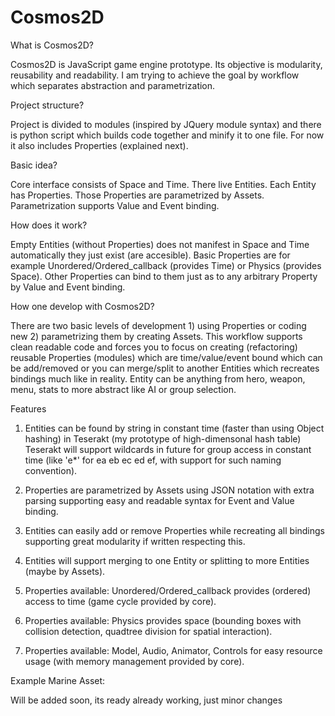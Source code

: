 Cosmos2D
========

What is Cosmos2D?

Cosmos2D is JavaScript game engine prototype. Its objective is modularity, reusability and readability. I am trying to achieve the goal by workflow which separates abstraction and parametrization.

Project structure?

Project is divided to modules (inspired by JQuery module syntax) and there is python script which builds code together and minify it to one file. For now it also includes Properties (explained next).

Basic idea?

Core interface consists of Space and Time. There live Entities. Each Entity has Properties. Those Properties are parametrized by Assets. Parametrization supports Value and Event binding.

How does it work?

Empty Entities (without Properties) does not manifest in Space and Time automatically they just exist (are accesible). Basic Properties are for example Unordered/Ordered_callback (provides Time) or Physics (provides Space). Other Properties can bind to them just as to any arbitrary Property by Value and Event binding.

How one develop with Cosmos2D?

There are two basic levels of development 1) using Properties or coding new 2) parametrizing them by creating Assets. This workflow supports clean readable code and forces you to focus on creating (refactoring) reusable Properties (modules) which are time/value/event bound which can be add/removed or you can merge/split to another Entities which recreates bindings much like in reality. Entity can be anything from hero, weapon, menu, stats to more abstract like AI or group selection.

Features

1) Entities can be found by string in constant time (faster than using Object hashing) in Teserakt (my prototype of high-dimensonal hash table)
Teserakt will support wildcards in future for group access in constant time (like 'e*' for ea eb ec ed ef, with support for such naming convention).

2) Properties are parametrized by Assets using JSON notation with extra parsing supporting easy and readable syntax for Event and Value binding.

3) Entities can easily add or remove Properties while recreating all bindings supporting great modularity if written respecting this.

4) Entities will support merging to one Entity or splitting to more Entities (maybe by Assets).

5) Properties available: Unordered/Ordered_callback provides (ordered) access to time (game cycle provided by core).

6) Properties available: Physics provides space (bounding boxes with collision detection, quadtree division for spatial interaction).

7) Properties available: Model, Audio, Animator, Controls for easy resource usage (with memory management provided by core).

Example Marine Asset:

Will be added soon, its ready already working, just minor changes
